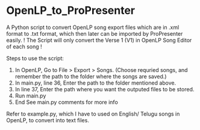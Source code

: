 # OpenLP_to_ProPresenter
A Python script to convert OpenLP song export files which are in .xml format to .txt format, which then later can be imported by ProPresenter easily.
! The Script will only convert the Verse 1 (V1) in OpenLP Song Editor of each song !


Steps to use the script:
1) In OpenLP,  Go to File > Export > Songs. (Choose requried songs, and remember the path to the folder where the songs are saved.)
2) In main.py, line 36, Enter the path to the folder mentioned above.
3) In line 37, Enter the path where you want the outputed files to be stored.
4) Run main.py
5) End
See main.py comments for more info

Refer to example.py, which I have to used on English/ Telugu songs in OpenLP, to convert into text files.

